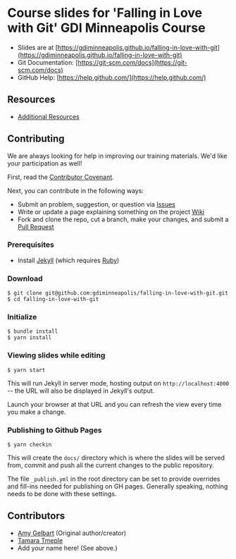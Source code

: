 # Course slides for 'Falling in Love with Git' GDI Minneapolis Course

* Slides are at [https://gdiminneapolis.github.io/falling-in-love-with-git](https://gdiminneapolis.github.io/falling-in-love-with-git)
* Git Documentation: [https://git-scm.com/docs](https://git-scm.com/docs)
* GitHub Help: [https://help.github.com/](https://help.github.com/)

## Resources

* [Additional Resources](resources.md)

## Contributing

We are always looking for help in improving our training materials. We'd like your participation as well!

First, read the [Contributor Covenant](CONTRIBUTOR_COVENANT.md).

Next, you can contribute in the following ways:

* Submit an problem, suggestion, or question via [Issues](https://github.com/gdiminneapolis/falling-in-love-with-git/issues)
* Write or update a page explaining something on the project [Wiki](https://github.com/gdiminneapolis/falling-in-love-with-git/wiki)
* Fork and clone the repo, cut a branch, make your changes, and submit a [Pull Request](https://github.com/gdiminneapolis/falling-in-love-with-git/pulls)

### Prerequisites

* Install [Jekyll](https://jekyllrb.com) (which requires [Ruby](http://ruby-lang.org))

### Download

    $ git clone git@github.com:gdiminneapolis/falling-in-love-with-git.git
    $ cd falling-in-love-with-git

### Initialize

    $ bundle install
    $ yarn install


### Viewing slides while editing

    $ yarn start

This will run Jekyll in server mode, hosting output on `http://localhost:4000` -- the URL will also be displayed in Jekyll's output.

Launch your browser at that URL and you can refresh the view every time you make a change.

### Publishing to Github Pages

    $ yarn checkin

This will create the `docs/` directory which is where the slides will
be served from, commit and push all the current changes to the public repository.

The file `_publish.yml` in the root directory can be set to provide overrides and fill-ins needed for publishing on GH pages. Generally speaking, nothing needs to be done with these settings.

## Contributors

* [Amy Gelbart](https://twitter.com/amlyhamm) (Original author/creator)
* [Tamara Tmeple](https://github.com/tamouse)
* Add your name here! (See above.)
